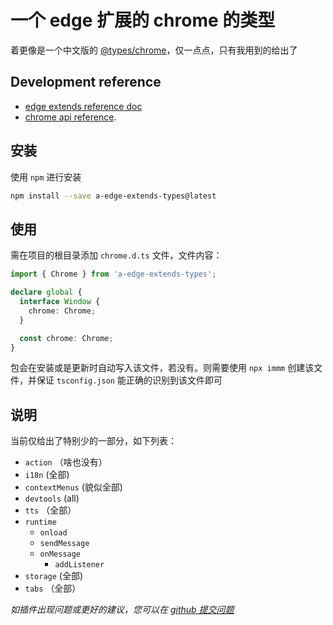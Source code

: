 # 一个 edge 扩展的 chrome 的类型

着更像是一个中文版的 [@types/chrome](https://www.npmjs.com/package/@types/chrome)，仅一点点，只有我用到的给出了

## Development reference

- [edge extends reference doc](https://learn.microsoft.com/zh-cn/microsoft-edge/extensions-chromium/)
- [chrome api reference](https://developer.chrome.com/docs/extensions/reference/api/tts?hl=zh-cn).

## 安装

使用 `npm` 进行安装

```sh
npm install --save a-edge-extends-types@latest
```

## 使用

需在项目的根目录添加 `chrome.d.ts` 文件，文件内容：

```ts
import { Chrome } from 'a-edge-extends-types';

declare global {
  interface Window {
    chrome: Chrome;
  }

  const chrome: Chrome;
}
```

包会在安装或是更新时自动写入该文件，若没有。则需要使用 `npx immm` 创建该文件，并保证 `tsconfig.json` 能正确的识别到该文件即可

## 说明

当前仅给出了特别少的一部分，如下列表：

- `action` （啥也没有）
- `i18n` (全部)
- `contextMenus` (貌似全部)
- `devtools` (all)
- `tts` （全部）
- `runtime`
  - `onload`
  - `sendMessage`
  - `onMessage`
    - `addListener`
- `storage` (全部)
- `tabs` （全部）

_如插件出现问题或更好的建议，您可以在 [github 提交问题](https://github.com/lmssee/npm-a-edge-extends-types/issues/new)_
